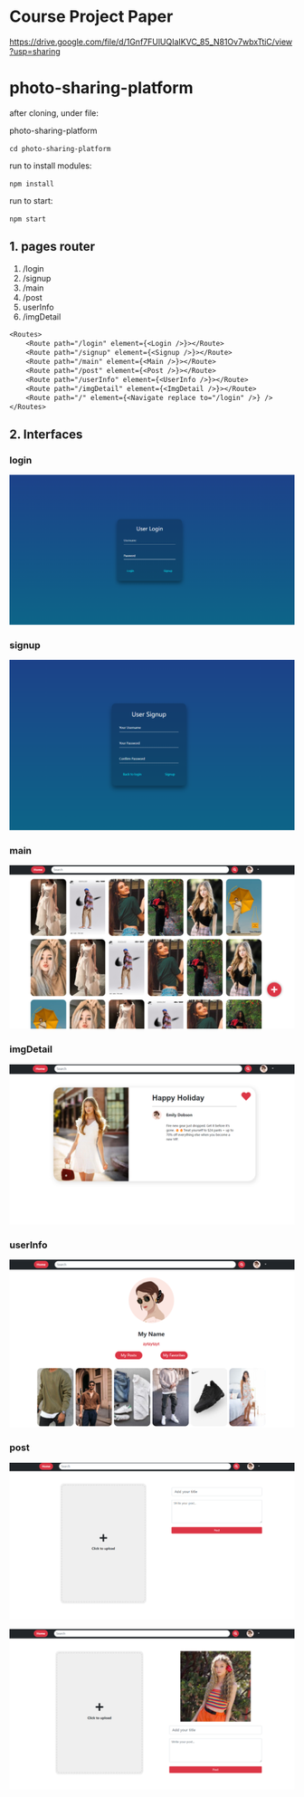 # Course Project Paper
https://drive.google.com/file/d/1Gnf7FUlUQIaIKVC_85_N81Ov7wbxTtiC/view?usp=sharing

# photo-sharing-platform

after cloning, under file:

photo-sharing-platform

`cd photo-sharing-platform`

run to install modules:

`npm install`

run to start:

`npm start`



## 1. pages router

1. /login
2. /signup
3. /main
4. /post
5. userInfo
6. /imgDetail

```react
<Routes>
    <Route path="/login" element={<Login />}></Route>
    <Route path="/signup" element={<Signup />}></Route>
    <Route path="/main" element={<Main />}></Route>
    <Route path="/post" element={<Post />}></Route>
    <Route path="/userInfo" element={<UserInfo />}></Route>
    <Route path="/imgDetail" element={<ImgDetail />}></Route>
    <Route path="/" element={<Navigate replace to="/login" />} />
</Routes>
```



## 2. Interfaces

### login

![image-20220427181312760](README.assets/image-20220427181312760.png)

### signup

![image-20220427181342656](README.assets/image-20220427181342656.png)

### main

![image-20220427181408800](README.assets/image-20220427181408800.png)

### imgDetail

![image-20220427181433190](README.assets/image-20220427181433190.png)

### userInfo

![image-20220427181457091](README.assets/image-20220427181457091.png)

### post

![image-20220427181524393](README.assets/image-20220427181524393.png)

![image-20220427181831774](README.assets/image-20220427181831774.png)
